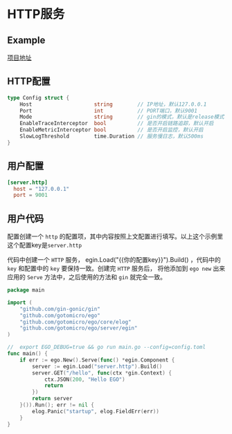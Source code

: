 # HTTP服务
## Example
[项目地址](https://github.com/gotomicro/ego/tree/master/examples/server/http)

## HTTP配置
```go
type Config struct {
	Host                    string        // IP地址，默认127.0.0.1
	Port                    int           // PORT端口，默认9001
	Mode                    string        // gin的模式，默认是release模式
	EnableTraceInterceptor  bool          // 是否开启链路追踪，默认开启
	EnableMetricInterceptor bool          // 是否开启监控，默认开启
	SlowLogThreshold        time.Duration // 服务慢日志，默认500ms
}
```

## 用户配置
```toml
[server.http]
  host = "127.0.0.1"
  port = 9001
```

## 用户代码
配置创建一个 ``http`` 的配置项，其中内容按照上文配置进行填写。以上这个示例里这个配置key是``server.http``

代码中创建一个 ``HTTP`` 服务， egin.Load("{{你的配置key}}").Build() ，代码中的 ``key`` 和配置中的 ``key`` 要保持一致。创建完 ``HTTP`` 服务后， 将他添加到 ``ego new`` 出来应用的 ``Serve`` 方法中，之后使用的方法和 ``gin`` 就完全一致。

```go
package main

import (
	"github.com/gin-gonic/gin"
	"github.com/gotomicro/ego"
	"github.com/gotomicro/ego/core/elog"
	"github.com/gotomicro/ego/server/egin"
)

//  export EGO_DEBUG=true && go run main.go --config=config.toml
func main() {
	if err := ego.New().Serve(func() *egin.Component {
		server := egin.Load("server.http").Build()
		server.GET("/hello", func(ctx *gin.Context) {
			ctx.JSON(200, "Hello EGO")
			return
		})
		return server
	}()).Run(); err != nil {
		elog.Panic("startup", elog.FieldErr(err))
	}
}
```